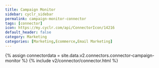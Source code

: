 ```yaml
---
title: Campaign Monitor
sidebar: cyclr_sidebar
permalink: campaign-monitor-connector
tags: [connector]
icon: https://my.cyclr.com/api/ConnectorIcon/14216
default_header: false
category: Marketing
categories: [Marketing,Ecommerce,Email Marketing]
---
```

{% assign connectordata = site.data.v2.connectors.connector-campaign-monitor %}
{% include v2/connector/connector.html %}	